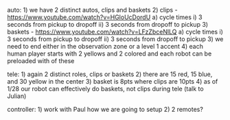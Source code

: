 auto:
    1) we have 2 distinct autos, clips and baskets
    2) clips - https://www.youtube.com/watch?v=HGloUcDordU
        a) cycle times
            i) 3 seconds from pickup to dropoff
            ii) 3 seconds from dropoff to pickup
    3) baskets - https://www.youtube.com/watch?v=LFzZbceNlLQ
        a) cycle times
            i) 3 seconds from pickup to dropoff
            ii) 3 seconds from dropoff to pickup
    3) we need to end either in the observation zone or a level 1 accent
    4) each human player starts with 2 yellows and 2 colored and each robot 
        can be preloaded with of these

tele:
    1) again 2 distinct roles, clips or baskets
    2) there are 15 red, 15 blue, and 30 yellow in the center
    3) basket is 8pts where clips are 10pts
    4) as of 1/28 our robot can effectively do baskets, not clips during tele (talk to Julian)

controller:
    1) work with Paul how we are going to setup
    2) 2 remotes?

